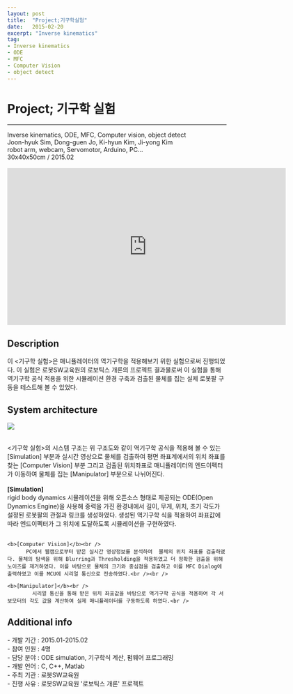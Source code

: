 ```yaml
---
layout: post
title:  "Project;기구학실험"
date:   2015-02-20
excerpt: "Inverse kinematics"
tag:
- Inverse kinematics
- ODE
- MFC
- Computer Vision
- object detect
---
```

# Project; 기구학 실험
<hr />
Inverse kinematics, ODE, MFC, Computer vision, object detect<br />
Joon-hyuk Sim, Dong-guen Jo, Ki-hyun Kim, Ji-yong Kim<br />
robot arm, webcam, Servomotor, Arduino, PC...<br />
30x40x50cm / 2015.02<br /><br />

<iframe width="640" height="360" src="https://www.youtube-nocookie.com/embed/kyxQfYJJBLQ?controls=0&amp;showinfo=0" frameborder="0" allowfullscreen></iframe>

<h2> Description</h2>
  이 <기구학 실험>은 매니퓰레이터의 역기구학을 적용해보기 위한 실험으로써 진행되었다. 이 실험은 로봇SW교육원의 로보틱스 개론의 프로젝트 결과물로써 이 실험을 통해 역기구학 공식 적용을 위한 시뮬레이션 환경 구축과 검출된 물체를 집는 실제 로봇팔 구동을 테스트해 볼 수 있었다.<br />

<h2> System architecture</h2>

<a href="{{ site.url }}/images/manipulator_sys.png"><img src="{{ site.url }}/images/manipulator_sys.png"></a> 

 <br /><기구학 실험>의 시스템 구조는 위 구조도와 같이 역기구학 공식을 적용해 볼 수 있는 [Simulation] 부분과 실시간 영상으로 물체를 검출하여 평면 좌표계에서의 위치 좌표를 찾는 [Computer Vision] 부분 그리고 검출된 위치좌표로 매니퓰레이터의 엔드이펙터가 이동하여 물체를 집는 [Manipulator] 부분으로 나뉘어진다.<br /><br />
 	<b>[Simulation]</b><br />
 		  rigid body dynamics 시뮬레이션을 위해 오픈소스 형태로 제공되는 ODE(Open Dynamics Engine)을 사용해 중력을 가진 환경내에서 길이, 무게, 위치, 초기 각도가 설정된 로봇팔의 관절과 링크를 생성하였다. 생성된 역기구학 식을 적용하여 좌표값에 따라 엔드이펙터가 그 위치에 도달하도록 시뮬레이션을 구현하였다.<br /><br />

	<b>[Computer Vision]</b><br />
		  PC에서 웹캠으로부터 받은 실시간 영상정보를 분석하여  물체의 위치 좌표를 검출하였다. 물체의 탐색을 위해 Blurring과 Thresholding을 적용하였고 더 정확한 검출을 위해 노이즈를 제거하였다. 이를 바탕으로 물체의 크기와 중심점을 검출하고 이를 MFC Dialog에 출력하였고 이를 MCU에 시리얼 통신으로 전송하였다.<br /><br />

	<b>[Manipulator]</b><br />
		    시리얼 통신을 통해 받은 위치 좌표값을 바탕으로 역기구학 공식을 적용하여 각 서보모터의 각도 값을 계산하여 실제 매니퓰레이터를 구동하도록 하였다.<br />

<h2> Additional info</h2>
	- 개발 기간		:     2015.01-2015.02<br />
	- 참여 인원		:     4명<br />
	- 담당 분야		:     ODE simulation, 기구학식 계산, 펌웨어 프로그래밍<br />
	- 개발 언어		:     C, C++, Matlab<br />
	- 주최 기관		:     로봇SW교육원<br />
	- 진행 사유		:     로봇SW교육원 '로보틱스 개론' 프로젝트<br /><br />